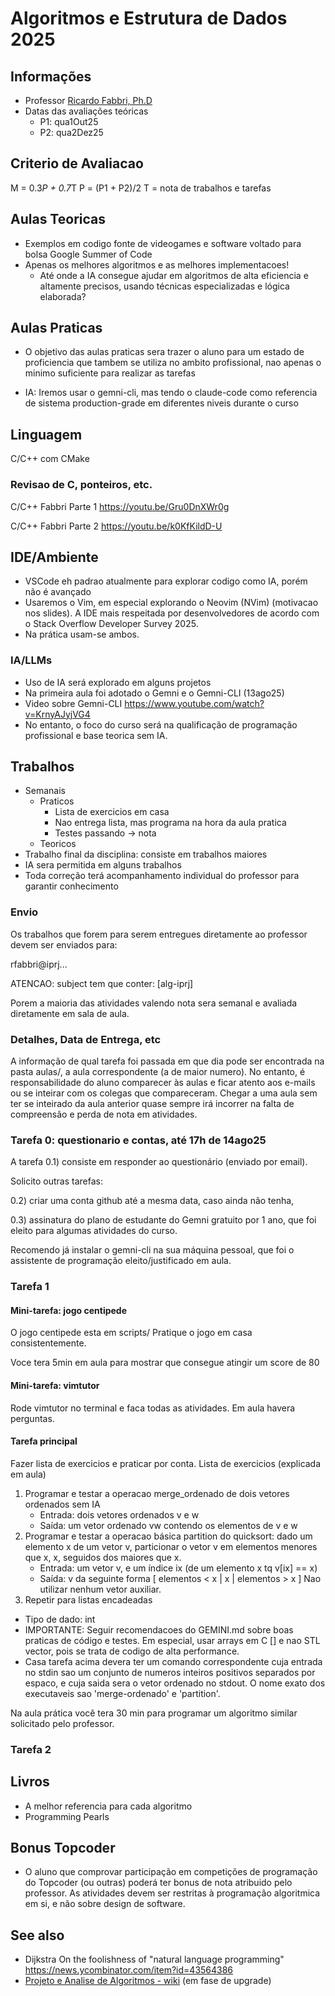 # Algoritmos e Estrutura de Dados 2025
## Informações
- Professor [Ricardo Fabbri, Ph.D](http://rfabbri.github.io)
- Datas das avaliações teóricas
    - P1: qua1Out25
    - P2: qua2Dez25

## Criterio de Avaliacao

M = 0.3*P + 0.7*T
P = (P1 + P2)/2
T = nota de trabalhos e tarefas

## Aulas Teoricas
- Exemplos em codigo fonte de videogames e software voltado para bolsa Google
  Summer of Code
- Apenas os melhores algoritmos e as melhores implementacoes!
    - Até onde a IA consegue ajudar em algoritmos de alta eficiencia e altamente
      precisos, usando técnicas especializadas e lógica elaborada?
    
## Aulas Praticas
- O objetivo das aulas praticas sera trazer o aluno para um estado de
  proficiencia que tambem se utiliza no ambito profissional, nao apenas o
  minimo suficiente para realizar as tarefas

- IA: Iremos usar o gemni-cli, mas tendo o claude-code como referencia de sistema
  production-grade em diferentes niveis durante o curso
  
## Linguagem
C/C++ com CMake

### Revisao de C, ponteiros, etc.
C/C++ Fabbri Parte 1 https://youtu.be/Gru0DnXWr0g

C/C++ Fabbri Parte 2 https://youtu.be/k0KfKildD-U

## IDE/Ambiente
- VSCode eh padrao atualmente para explorar codigo como IA, porém não é avançado
- Usaremos o Vim, em especial explorando o Neovim (NVim) (motivacao nos slides).
  A IDE mais respeitada por desenvolvedores de acordo com o Stack Overflow
  Developer Survey 2025.
- Na prática usam-se ambos.

### IA/LLMs
- Uso de IA será explorado em alguns projetos
- Na primeira aula foi adotado o Gemni e o Gemni-CLI (13ago25)
- Video sobre Gemni-CLI https://www.youtube.com/watch?v=KrnyAJyjVG4
- No entanto, o foco do curso será na qualificação de programação profissional e base
teorica sem IA.

## Trabalhos

- Semanais
    - Praticos
        - Lista de exercicios em casa
        - Nao entrega lista, mas programa na hora da aula pratica
        - Testes passando -> nota
    - Teoricos
- Trabalho final da disciplina: consiste em trabalhos maiores
- IA sera permitida em alguns trabalhos
- Toda correção terá acompanhamento individual do professor para garantir
  conhecimento

### Envio

Os trabalhos que forem para serem entregues diretamente ao professor devem ser 
enviados para:

rfabbri@iprj...

ATENCAO: subject tem que conter: [alg-iprj]

Porem a maioria das atividades valendo nota sera semanal e avaliada diretamente
em sala de aula.

### Detalhes, Data de Entrega, etc

A informação de qual tarefa foi passada em que dia pode ser encontrada na pasta
aulas/, a aula correspondente (a de maior numero). No entanto, é
responsabilidade do aluno comparecer às aulas e ficar atento aos e-mails ou se
inteirar com os colegas que compareceram. Chegar a uma aula sem ter se inteirado
da aula anterior quase sempre irá incorrer na falta de compreensão e perda de
nota em atividades.

### Tarefa 0: questionario e contas, até 17h de 14ago25

A tarefa 0.1) consiste em responder ao questionário (enviado por email).

Solicito outras tarefas:

0.2) criar uma conta github até a mesma data, caso ainda não tenha, 

0.3) assinatura do plano de estudante do Gemni gratuito por 1 ano, que foi eleito para algumas atividades do curso.

Recomendo já instalar o gemni-cli na sua máquina pessoal, que foi o assistente
de programação eleito/justificado em aula.

### Tarefa  1 

#### Mini-tarefa: jogo centipede
O jogo centipede esta em scripts/
Pratique o jogo em casa consistentemente.

Voce tera 5min em aula para mostrar que consegue atingir um score de 80

#### Mini-tarefa: vimtutor
Rode vimtutor no terminal e faca todas as atividades. Em aula havera perguntas.

#### Tarefa principal

Fazer lista de exercicios e praticar por conta.
Lista de exercicios (explicada em aula)
1) Programar e testar a operacao merge_ordenado de dois vetores ordenados sem IA
    - Entrada: dois vetores ordenados v e w
    - Saída: um vetor ordenado vw contendo os elementos de v e w
2) Programar e testar a operacao básica partition do quicksort: dado um elemento x de um
  vetor v, particionar o vetor v em elementos menores que x, x, seguidos dos
  maiores que x.
    - Entrada: um vetor v, e um índice ix  (de um elemento x tq v[ix] == x)
    - Saída: v  da seguinte forma [ elementos < x | x | elementos > x ]
  Nao utilizar nenhum vetor auxiliar.
3) Repetir para listas encadeadas
- Tipo de dado: int
- IMPORTANTE: Seguir recomendacoes do GEMINI.md sobre boas praticas de código e
  testes. Em especial, usar arrays em C [] e nao STL vector, pois se trata de
  codigo de alta performance.
- Casa tarefa acima devera ter um comando correspondente cuja entrada no stdin
  sao um conjunto de numeros inteiros positivos separados por espaco, e cuja
  saida sera o vetor ordenado no stdout. O nome exato dos executaveis sao
  'merge-ordenado' e 'partition'. 

Na aula prática você tera 30 min para programar um algoritmo similar solicitado
pelo professor.

### Tarefa 2
## Livros
- A melhor referencia para cada algoritmo
- Programming Pearls

## Bonus Topcoder
- O aluno que comprovar participação em competições de programação do Topcoder
  (ou outras) poderá ter bonus de nota atribuido pelo professor. As atividades
  devem ser restritas à programação algoritmica em si, e não sobre design de software.

## See also
- Dijkstra On the foolishness of "natural language programming" https://news.ycombinator.com/item?id=43564386 
- [Projeto e Analise de Algoritmos - wiki](http://wiki.nosdigitais.teia.org.br/PAA) (em fase de upgrade)

